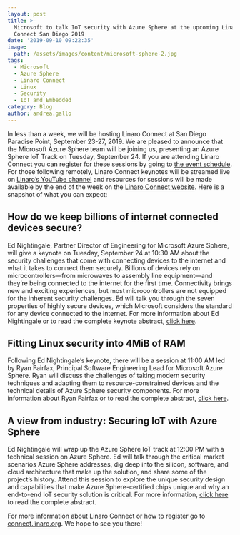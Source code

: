 ```yaml
---
layout: post
title: >-
  Microsoft to talk IoT security with Azure Sphere at the upcoming Linaro
  Connect San Diego 2019
date: '2019-09-10 09:22:35'
image:
  path: /assets/images/content/microsoft-sphere-2.jpg
tags:
  - Microsoft
  - Azure Sphere
  - Linaro Connect
  - Linux
  - Security
  - IoT and Embedded
category: Blog
author: andrea.gallo
---
```

In less than a week, we will be hosting Linaro Connect at San Diego Paradise Point, September 23-27, 2019. We are pleased to announce that the Microsoft Azure Sphere team will be joining us, presenting an Azure Sphere IoT Track on Tuesday, September 24. If you are attending Linaro Connect you can register for these sessions by going to [the event schedule](https://connect.linaro.org/schedule/). For those following remotely, Linaro Connect keynotes will be streamed live on [Linaro’s YouTube channel](https://www.youtube.com/LinaroOrg/live) and resources for sessions will be made available by the end of the week on the [Linaro Connect website](https://connect.linaro.org/resources/). Here is a snapshot of what you can expect:

## How do we keep billions of internet connected devices secure?

Ed Nightingale, Partner Director of Engineering for Microsoft Azure Sphere, will give a keynote on Tuesday, September 24 at 10:30 AM about the security challenges that come with connecting devices to the internet and what it takes to connect them securely. Billions of devices rely on microcontrollers—from microwaves to assembly line equipment—and they’re being connected to the internet for the first time. Connectivity brings new and exciting experiences, but most microcontrollers are not equipped for the inherent security challenges. Ed will talk you through the seven properties of highly secure devices, which Microsoft considers the standard for any device connected to the internet. For more information about Ed Nightingale or to read the complete keynote abstract, [click here](https://linaroconnectsandiego.sched.com/event/SwpH/san19-200k2-keynote-securing-the-billions-of-devices-around-us?iframe=no).

## Fitting Linux security into 4MiB of RAM

Following Ed Nightingale’s keynote, there will be a session at 11:00 AM led by Ryan Fairfax, Principal Software Engineering Lead for Microsoft Azure Sphere. Ryan will discuss the challenges of taking modern security techniques and adapting them to resource-constrained devices and the technical details of Azure Sphere security components. For more information about Ryan Fairfax or to read the complete abstract, [click here](https://linaroconnectsandiego.sched.com/event/SufQ/san19-210-azure-sphere-fitting-linux-security-into-4-mib-of-ram).

## A view from industry: Securing IoT with Azure Sphere

Ed Nightingale will wrap up the Azure Sphere IoT track at 12:00 PM with a technical session on Azure Sphere. Ed will talk through the critical market scenarios Azure Sphere addresses, dig deep into the silicon, software, and cloud architecture that make up the solution, and share some of the project’s history. Attend this session to explore the unique security design and capabilities that make Azure Sphere-certified chips unique and why an end-to-end IoT security solution is critical. For more information, [click here](https://linaroconnectsandiego.sched.com/event/SufT/san19-216-a-view-from-industry-securing-iot-with-azure-sphere) to read the complete abstract. 

For more information about Linaro Connect or how to register go to [connect.linaro.org](https://connect.linaro.org). We hope to see you there!
